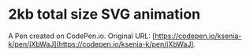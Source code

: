 # 2kb total size SVG animation

A Pen created on CodePen.io. Original URL: [https://codepen.io/ksenia-k/pen/jXbWaJ](https://codepen.io/ksenia-k/pen/jXbWaJ).

